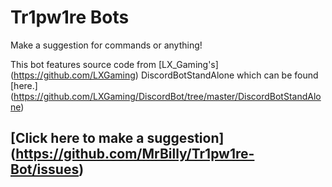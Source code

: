 # Tr1pw1re Bots

Make a suggestion for commands or anything!

This bot features source code from [LX_Gaming's] (https://github.com/LXGaming) DiscordBotStandAlone which can be found [here.] (https://github.com/LXGaming/DiscordBot/tree/master/DiscordBotStandAlone)

## [Click here to make a suggestion] (https://github.com/MrBilly/Tr1pw1re-Bot/issues)
